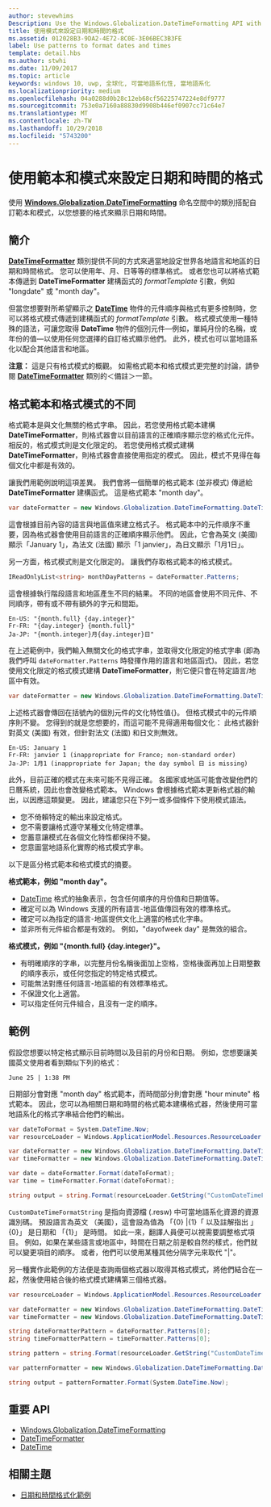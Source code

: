 ```yaml
---
author: stevewhims
Description: Use the Windows.Globalization.DateTimeFormatting API with custom templates and patterns to display dates and times in exactly the format you wish.
title: 使用模式來設定日期和時間的格式
ms.assetid: 012028B3-9DA2-4E72-8C0E-3E06BEC3B3FE
label: Use patterns to format dates and times
template: detail.hbs
ms.author: stwhi
ms.date: 11/09/2017
ms.topic: article
keywords: windows 10, uwp, 全球化, 可當地語系化性, 當地語系化
ms.localizationpriority: medium
ms.openlocfilehash: 04a0288d0b28c12eb68cf56225747224e8df9777
ms.sourcegitcommit: 753e0a7160a88830d9908b446ef0907cc71c64e7
ms.translationtype: MT
ms.contentlocale: zh-TW
ms.lasthandoff: 10/29/2018
ms.locfileid: "5743200"
---
```

# <a name="use-templates-and-patterns-to-format-dates-and-times"></a>使用範本和模式來設定日期和時間的格式

使用 [**Windows.Globalization.DateTimeFormatting**](/uwp/api/windows.globalization.datetimeformatting?branch=live) 命名空間中的類別搭配自訂範本和模式，以您想要的格式來顯示日期和時間。

## <a name="introduction"></a>簡介

[**DateTimeFormatter**](/uwp/api/windows.globalization.datetimeformatting?branch=live) 類別提供不同的方式來適當地設定世界各地語言和地區的日期和時間格式。 您可以使用年、月、日等等的標準格式。 或者您也可以將格式範本傳遞到 **DateTimeFormatter** 建構函式的 *formatTemplate* 引數，例如 "longdate" 或 "month day"。

但當您想要對所希望顯示之 [**DateTime**](/uwp/api/windows.foundation.datetime?branch=live) 物件的元件順序與格式有更多控制時，您可以將格式模式傳遞到建構函式的 *formatTemplate* 引數。 格式模式使用一種特殊的語法，可讓您取得 **DateTime** 物件的個別元件&mdash;例如，單純月份的名稱，或年份的值&mdash;以使用任何您選擇的自訂格式顯示他們。 此外，模式也可以當地語系化以配合其他語言和地區。

**注意：** 這是只有格式模式的概觀。 如需格式範本和格式模式更完整的討論，請參閱 [**DateTimeFormatter**](/uwp/api/windows.globalization.datetimeformatting?branch=live) 類別的＜備註＞一節。

## <a name="the-difference-between-format-templates-and-format-patterns"></a>格式範本和格式模式的不同

格式範本是與文化無關的格式字串。 因此，若您使用格式範本建構 **DateTimeFormatter**，則格式器會以目前語言的正確順序顯示您的格式化元件。 相反的，格式模式則是文化限定的。 若您使用格式模式建構 **DateTimeFormatter**，則格式器會直接使用指定的模式。 因此，模式不見得在每個文化中都是有效的。

讓我們用範例說明這項差異。 我們會將一個簡單的格式範本 (並非模式) 傳遞給 **DateTimeFormatter** 建構函式。 這是格式範本 "month day"。

```csharp
var dateFormatter = new Windows.Globalization.DateTimeFormatting.DateTimeFormatter("month day");
```

這會根據目前內容的語言與地區值來建立格式子。 格式範本中的元件順序不重要，因為格式器會使用目前語言的正確順序顯示他們。 因此，它會為英文 (美國) 顯示「January 1」，為法文 (法國) 顯示「1 janvier」，為日文顯示「1月1日」。

另一方面，格式模式則是文化限定的。 讓我們存取格式範本的格式模式。

```csharp
IReadOnlyList<string> monthDayPatterns = dateFormatter.Patterns;
```

這會根據執行階段語言和地區產生不同的結果。 不同的地區會使用不同元件、不同順序，帶有或不帶有額外的字元和間距。

```syntax
En-US: "{month.full} {day.integer}"
Fr-FR: "{day.integer} {month.full}"
Ja-JP: "{month.integer}月{day.integer}日"
```

在上述範例中，我們輸入無關文化的格式字串，並取得文化限定的格式字串 (即為我們呼叫 `dateFormatter.Patterns` 時發揮作用的語言和地區函式)。 因此，若您使用文化限定的格式模式建構 **DateTimeFormatter**，則它便只會在特定語言/地區中有效。

```csharp
var dateFormatter = new Windows.Globalization.DateTimeFormatting.DateTimeFormatter("{month.full} {day.integer}");
```

上述格式器會傳回在括號內的個別元件的文化特性值{}。 但格式模式中的元件順序則不變。 您得到的就是您想要的，而這可能不見得適用每個文化： 此格式器針對英文 (美國) 有效，但針對法文 (法國) 和日文則無效。

``` syntax
En-US: January 1
Fr-FR: janvier 1 (inappropriate for France; non-standard order)
Ja-JP: 1月1 (inappropriate for Japan; the day symbol 日 is missing)
```

此外，目前正確的模式在未來可能不見得正確。 各國家或地區可能會改變他們的日曆系統，因此也會改變格式範本。 Windows 會根據格式範本更新格式器的輸出，以因應這類變更。 因此，建議您只在下列一或多個條件下使用模式語法。

-   您不倚賴特定的輸出來設定格式。
-   您不需要讓格式遵守某種文化特定標準。
-   您蓄意讓模式在各個文化特性都保持不變。
-   您意圖當地語系化實際的格式模式字串。

以下是區分格式範本和格式模式的摘要。

**格式範本，例如 "month day"。**

-   [DateTime](/uwp/api/windows.foundation.datetime?branch=live) 格式的抽象表示，包含任何順序的月份值和日期值等。
-   確定可以為 Windows 支援的所有語言-地區值傳回有效的標準格式。
-   確定可以為指定的語言-地區提供文化上適當的格式化字串。
-   並非所有元件組合都是有效的。 例如，"dayofweek day" 是無效的組合。

**格式模式，例如 "{month.full} {day.integer}"。**

-   有明確順序的字串，以完整月份名稱後面加上空格，空格後面再加上日期整數的順序表示，或任何您指定的特定格式模式。
-   可能無法對應任何語言-地區組的有效標準格式。
-   不保證文化上適當。
-   可以指定任何元件組合，且沒有一定的順序。

## <a name="examples"></a>範例

假設您想要以特定格式顯示目前時間以及目前的月份和日期。 例如，您想要讓美國英文使用者看到類似下列的格式：

``` syntax
June 25 | 1:38 PM
```

日期部分會對應 "month day" 格式範本，而時間部分則會對應 "hour minute" 格式範本。 因此，您可以為相關日期和時間的格式範本建構格式器，然後使用可當地語系化的格式字串結合他們的輸出。

```csharp
var dateToFormat = System.DateTime.Now;
var resourceLoader = Windows.ApplicationModel.Resources.ResourceLoader.GetForCurrentView();

var dateFormatter = new Windows.Globalization.DateTimeFormatting.DateTimeFormatter("month day");
var timeFormatter = new Windows.Globalization.DateTimeFormatting.DateTimeFormatter("hour minute");

var date = dateFormatter.Format(dateToFormat);
var time = timeFormatter.Format(dateToFormat);

string output = string.Format(resourceLoader.GetString("CustomDateTimeFormatString"), date, time);
```

`CustomDateTimeFormatString` 是指向資源檔 (.resw) 中可當地語系化資源的資源識別碼。 預設語言為英文 （美國），這會設為值為 「{0} |{1}「 以及註解指出 」{0}」 是日期和 「{1}」 是時間。 如此一來，翻譯人員便可以視需要調整格式項目。 例如，如果在某些語言或地區中，時間在日期之前是較自然的樣式，他們就可以變更項目的順序。 或者，他們可以使用某種其他分隔字元來取代 "|"。

另一種實作此範例的方法便是查詢兩個格式器以取得其格式模式，將他們結合在一起，然後使用結合後的格式模式建構第三個格式器。

```csharp
var resourceLoader = Windows.ApplicationModel.Resources.ResourceLoader.GetForCurrentView();

var dateFormatter = new Windows.Globalization.DateTimeFormatting.DateTimeFormatter("month day");
var timeFormatter = new Windows.Globalization.DateTimeFormatting.DateTimeFormatter("hour minute");

string dateFormatterPattern = dateFormatter.Patterns[0];
string timeFormatterPattern = timeFormatter.Patterns[0];

string pattern = string.Format(resourceLoader.GetString("CustomDateTimeFormatString"), dateFormatterPattern, timeFormatterPattern);

var patternFormatter = new Windows.Globalization.DateTimeFormatting.DateTimeFormatter(pattern);

string output = patternFormatter.Format(System.DateTime.Now);
```

## <a name="important-apis"></a>重要 API

* [Windows.Globalization.DateTimeFormatting](/uwp/api/windows.globalization.datetimeformatting?branch=live)
* [DateTimeFormatter](/uwp/api/windows.globalization.datetimeformatting?branch=live)
* [DateTime](/uwp/api/windows.foundation.datetime?branch=live)

## <a name="related-topics"></a>相關主題

* [日期和時間格式化範例](http://go.microsoft.com/fwlink/p/?LinkId=231618)